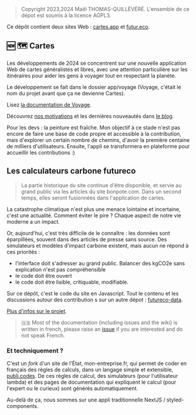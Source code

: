 > Copyright 2023,2024 Maël THOMAS-QUILLÉVÉRÉ. L'ensemble de ce dépot est soumis à la licence AGPL3.

Ce dépôt contient deux sites Web : [cartes.app](https://cartes.app) et [futur.eco](https://futur.eco). 

## 🆕 🗺️ Cartes

Les développements de 2024 se concentrent sur une nouvelle application Web de cartes généralistes et libres, avec une attention particulière sur les itinéraires pour aider les gens à voyager tout en respectant la planète. 

Le développement se fait dans le dossier app/voyage (Voyage, c'était le nom du projet avant que ça ne devienne Cartes). 

Lisez [la documentation de Voyage](https://github.com/laem/futureco/blob/master/app/voyage/README.md).

Découvrez [nos motivations](https://futur.eco/blog/un-beau-voyage) et les dernières nouveautés dans [le blog](https://futur.eco/blog).

Pour les devs : la peinture est fraîche. Mon objectif à ce stade n'est pas encore de faire une base de code propre et accessible à la contribution, mais d'explorer un certain nombre de chemins, d'avoir la première centaine de milliers d'utilisateurs. Ensuite, l'appli se transformera en plateforme pour accueillir les contributions :) 

## Les calculateurs carbone futureco

> La partie historique du site continue d'être disponible, et servie au grand public via les articles du site bonpote.com. Dans un second temps, elles seront fusionnées dans l'application de cartes.

La catastrophe climatique n'est plus une menace lointaine et incertaine, c'est une actualité. Comment éviter le pire ? Chaque aspect de notre vie moderne a un impact.

Or, aujourd'hui, c'est très difficile de le connaître : les données sont éparpillées, souvent dans des articles de presse sans source. Des simulateurs et modèles d'impact carbone existent, mais aucun ne répond à ces priorités :

-   l'interface doit s'adresser au grand public. Balancer des kgCO2e sans explication n'est pas compréhensible
-   le code doit être ouvert
-   le code doit être lisible, critiquable, modifiable.

Sur ce dépôt, c'est le code du site en Javascript. Tout le contenu et les discussions autour des contribution s sur un autre dépot : [futureco-data](https://github.com/laem/futureco-data).

[Plus d'infos sur le projet](https://futur.eco/à-propos).

> 🇬🇧 Most of the documentation (including issues and the wiki) is written in french, please raise an [issue](https://github.com/betagouv/mon-entreprise/issues/new) if you are interested and do not speak French.

### Et techniquement ?

C'est un _fork_ d'un site de l'État, mon-entreprise.fr, qui permet de coder en français des règles de calculs, dans un langage simple et extensible, [publi.codes](https://publi.codes). De ces règles de calcul, des simulateurs (pour l'utilisateur lambda) et des pages de documentation qui expliquent le calcul (pour l'expert ou le curieux) sont générés automatiquement.

Au-delà de ça, nous sommes sur une appli traditionnelle NextJS / styled-components.
